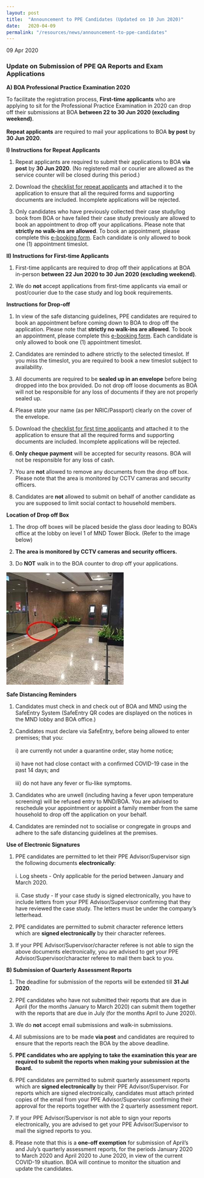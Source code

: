 ```yaml
---
layout: post
title:  "Announcement to PPE Candidates (Updated on 10 Jun 2020)"
date:   2020-04-09
permalink: "/resources/news/announcement-to-ppe-candidates"
---
```

09 Apr 2020

### **Update on Submission of PPE QA Reports and Exam Applications**

**A)	BOA Professional Practice Examination 2020**

To facilitate the registration process, **First-time applicants** who are applying to sit for the Professional Practice Examination in 2020 can drop off their submissions at BOA **between 22 to 30 Jun 2020 (excluding weekend)**. <br><br> **Repeat applicants** are required to mail your applications to BOA **by post** by **30 Jun 2020**. 

**I)	Instructions for Repeat Applicants**

1.	Repeat applicants are required to submit their applications to BOA **via post** by **30 Jun 2020**. (No registered mail or courier are allowed as the service counter will be closed during this period.)

2.	Download the [checklist for repeat applicants]({{site.baseurl}}/files/Checklist_Repeat_Applicants.pdf) and attached it to the application to ensure that all the required forms and supporting documents are included. Incomplete applications will be rejected. 

3.	Only candidates who have previously collected their case study/log book from BOA or have failed their case study previously are allowed to book an appointment to drop off your applications. Please note that **strictly no walk-ins are allowed**. To book an appointment, please complete this [e-booking form]( https://forms.gle/eHVTc1VeFmehgaAY6). Each candidate is only allowed to book one (1) appointment timeslot. 

**II)	Instructions for First-time Applicants**

1.	First-time applicants are required to drop off their applications at BOA in-person **between 22 Jun 2020 to 30 Jun 2020 (excluding weekend)**.

2.	We do **not** accept applications from first-time applicants via email or post/courier due to the case study and log book requirements. 

**Instructions for Drop-off**

1.	In view of the safe distancing guidelines, PPE candidates are required to book an appointment before coming down to BOA to drop off the application. Please note that **strictly no walk-ins are allowed**. To book an appointment, please complete this [e-booking form]( https://forms.gle/eHVTc1VeFmehgaAY6). Each candidate is only allowed to book one (1) appointment timeslot. 

2.	Candidates are reminded to adhere strictly to the selected timeslot. If you miss the timeslot, you are required to book a new timeslot subject to availability.

3.	All documents are required to be **sealed up in an envelope** before being dropped into the box provided. Do not drop off loose documents as BOA will not be responsible for any loss of documents if they are not properly sealed up. 

4.	Please state your name (as per NRIC/Passport) clearly on the cover of the envelope. 

5.	Download the [checklist for first time applicants]({{site.baseurl}}/files/Checklist_First_Time_Applicants.pdf) and attached it to the application to ensure that all the required forms and supporting documents are included. Incomplete applications will be rejected. 

6.	**Only cheque payment** will be accepted for security reasons. BOA will not be responsible for any loss of cash.  

7.	You are **not** allowed to remove any documents from the drop off box. Please note that the area is monitored by CCTV cameras and security officers.
 
8.	Candidates are **not** allowed to submit on behalf of another candidate as you are supposed to limit social contact to household members. 

**Location of Drop off Box**

1.	The drop off boxes will be placed beside the glass door leading to BOA’s office at the lobby on level 1 of MND Tower Block. (Refer to the image below) 

2.	**The area is monitored by CCTV cameras and security officers.** 

3.	Do **NOT** walk in to the BOA counter to drop off your applications. 

![Location of drop off box](/images/Drop-off-box-location.jpg)

**Safe Distancing Reminders**

1.	Candidates must check in and check out of BOA and MND using the SafeEntry System (SafeEntry QR codes are displayed on the notices in the MND lobby and BOA office.)

2.	Candidates must declare via SafeEntry, before being allowed to enter premises; that you: <br><br> i) are currently not under a quarantine order, stay home notice; <br><br> ii) have not had close contact with a confirmed COVID-19 case in the past 14 days; and <br><br> iii) do not have any fever or flu-like symptoms. 

3.	Candidates who are unwell (including having a fever upon temperature screening) will be refused entry to MND/BOA. You are advised to reschedule your appointment or appoint a family member from the same household to drop off the application on your behalf. 

4.	Candidates are reminded not to socialise or congregate in groups and adhere to the safe distancing guidelines at the premises. 

**Use of Electronic Signatures**

1.	PPE candidates are permitted to let their PPE Advisor/Supervisor sign the following documents **electronically**: <br><br> i. Log sheets - Only applicable for the period between January and March 2020. <br><br> ii. Case study -  If your case study is signed electronically, you have to include letters from  your PPE Advisor/Supervisor confirming that they have reviewed the case study. The letters must be under the company’s letterhead.  

2.	PPE candidates are permitted to submit character reference letters which are **signed electronically** by their character referees. 

3.	If your PPE Advisor/Supervisor/character referee is not able to sign the above documents electronically, you are advised to get your PPE Advisor/Supervisor/character referee to mail them back to you.

**B)	Submission of Quarterly Assessment Reports** 

1.	The deadline for submission of the reports will be extended till **31 Jul 2020**. 

2.	PPE candidates who have not submitted their reports that are due in April (for the months January to March 2020) can submit them together with the reports that are due in July (for the months April to June 2020).

3.	We do **not** accept email submissions and walk-in submissions.

4.	All submissions are to be made **via post** and candidates are required to ensure that the reports reach the BOA by the above deadline.

5.	**PPE candidates who are applying to take the examination this year are required to submit the reports when making your submission at the Board.** 

6.	PPE candidates are permitted to submit quarterly assessment reports which are **signed electronically** by their PPE Advisor/Supervisor. For reports which are signed electronically, candidates must attach printed copies of the email from your PPE Advisor/Supervisor confirming their approval for the reports together with the 2 quarterly assessment report. 

7.	If your PPE Advisor/Supervisor is not able to sign your reports electronically, you are advised to get your PPE Advisor/Supervisor to mail the signed reports to you. 

8.	Please note that this is a **one-off exemption** for submission of April’s and July’s quarterly assessment reports, for the periods January 2020 to March 2020 and April 2020 to June 2020, in view of the current COVID-19 situation. BOA will continue to monitor the situation and update the candidates.  

  


